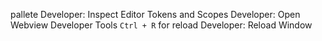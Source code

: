 pallete
    Developer: Inspect Editor Tokens and Scopes
    Developer: Open Webview Developer Tools
`Ctrl + R` for reload
    Developer: Reload Window

